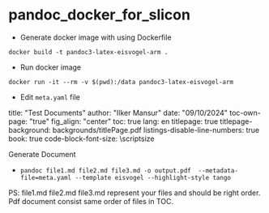 # pandoc_docker_for_slicon

- Generate docker image with using Dockerfile

`docker build -t pandoc3-latex-eisvogel-arm .`

- Run docker image

`docker run -it --rm -v $(pwd):/data pandoc3-latex-eisvogel-arm`

- Edit `meta.yaml` file 

title: "Test Documents"
author: "Ilker Mansur"
date: "09/10/2024"
toc-own-page: "true"
fig_align: "center"
toc: true
lang: en
titlepage: true
titlepage-background: backgrounds/titlePage.pdf
listings-disable-line-numbers: true
book: true
code-block-font-size: \scriptsize

    
Generate Document 

- `pandoc file1.md file2.md file3.md -o output.pdf  --metadata-file=meta.yaml --template eisvogel --highlight-style tango`

 PS: file1.md file2.md file3.md represent your files and should be right order. Pdf document consist same order of files in TOC.

